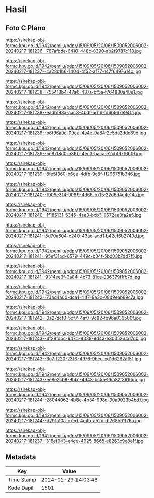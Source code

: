 # Hasil

## Foto C Plano

https://sirekap-obj-formc.kpu.go.id/1942/pemilu/pdpr/15/09/05/20/06/1509052006002-20240217-181236--767afbde-6410-448c-8390-ab2f9787c118.jpg

https://sirekap-obj-formc.kpu.go.id/1942/pemilu/pdpr/15/09/05/20/06/1509052006002-20240217-181237--4a28b1b6-1404-4f52-af77-147f6497614c.jpg

https://sirekap-obj-formc.kpu.go.id/1942/pemilu/pdpr/15/09/05/20/06/1509052006002-20240217-181238--755418b4-47a6-437a-bf5a-f764880a48e1.jpg

https://sirekap-obj-formc.kpu.go.id/1942/pemilu/pdpr/15/09/05/20/06/1509052006002-20240217-181238--eadb198a-aac3-4bdf-ad16-fd6b967e941a.jpg

https://sirekap-obj-formc.kpu.go.id/1942/pemilu/pdpr/15/09/05/20/06/1509052006002-20240217-181239--b6f96a9e-09ca-4a4e-9a84-2e5da2ddc89d.jpg

https://sirekap-obj-formc.kpu.go.id/1942/pemilu/pdpr/15/09/05/20/06/1509052006002-20240217-181239--5e87f8d0-e36b-4ec3-baca-e2cbf97f6bf9.jpg

https://sirekap-obj-formc.kpu.go.id/1942/pemilu/pdpr/15/09/05/20/06/1509052006002-20240217-181239--8fe5f360-b6ca-4dfb-9c8f-f1296751b346.jpg

https://sirekap-obj-formc.kpu.go.id/1942/pemilu/pdpr/15/09/05/20/06/1509052006002-20240217-181240--f908e314-9089-4d66-b7f5-22d6d4c4e14a.jpg

https://sirekap-obj-formc.kpu.go.id/1942/pemilu/pdpr/15/09/05/20/06/1509052006002-20240217-181240--1f185131-5345-4ae3-bcb3-0672ee3fa2a5.jpg

https://sirekap-obj-formc.kpu.go.id/1942/pemilu/pdpr/15/09/05/20/06/1509052006002-20240217-181241--5d70a604-c240-43ae-add1-b42ef6b2749d.jpg

https://sirekap-obj-formc.kpu.go.id/1942/pemilu/pdpr/15/09/05/20/06/1509052006002-20240217-181241--95ef31bd-0579-449c-b34f-5bd03b7dd7f5.jpg

https://sirekap-obj-formc.kpu.go.id/1942/pemilu/pdpr/15/09/05/20/06/1509052006002-20240217-181241--9314ee3f-3a84-4c73-81ce-236379f1fb7d.jpg

https://sirekap-obj-formc.kpu.go.id/1942/pemilu/pdpr/15/09/05/20/06/1509052006002-20240217-181242--73ad4a00-dca1-41f7-8a3c-08d9eab89c7a.jpg

https://sirekap-obj-formc.kpu.go.id/1942/pemilu/pdpr/15/09/05/20/06/1509052006002-20240217-181242--0a27dcf0-5df7-4af7-9c82-fb96a036500f.jpg

https://sirekap-obj-formc.kpu.go.id/1942/pemilu/pdpr/15/09/05/20/06/1509052006002-20240217-181243--4f28fdbc-947d-4339-9d43-e3035264d7d0.jpg

https://sirekap-obj-formc.kpu.go.id/1942/pemilu/pdpr/15/09/05/20/06/1509052006002-20240217-181243--6c7ff220-2316-4976-9bce-cd1d6262af51.jpg

https://sirekap-obj-formc.kpu.go.id/1942/pemilu/pdpr/15/09/05/20/06/1509052006002-20240217-181243--ee8e2cb8-9bb1-4643-bc55-96a82f3916db.jpg

https://sirekap-obj-formc.kpu.go.id/1942/pemilu/pdpr/15/09/05/20/06/1509052006002-20240217-181244--28044062-4b8e-4b34-998d-30a9023b4bd7.jpg

https://sirekap-obj-formc.kpu.go.id/1942/pemilu/pdpr/15/09/05/20/06/1509052006002-20240217-181244--d291a10a-c7cd-4e4b-a52d-df768b91f76a.jpg

https://sirekap-obj-formc.kpu.go.id/1942/pemilu/pdpr/15/09/05/20/06/1509052006002-20240217-181237--318ef043-e4ce-4925-8665-e8263c9e8e1f.jpg


## Metadata

| Key        | Value               |
| ---------- | ------------------- |
| Time Stamp | 2024-02-29 14:03:48 |
| Kode Dapil | 1501                |



